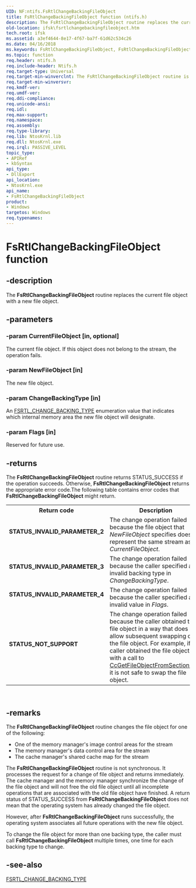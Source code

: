 ```yaml
---
UID: NF:ntifs.FsRtlChangeBackingFileObject
title: FsRtlChangeBackingFileObject function (ntifs.h)
description: The FsRtlChangeBackingFileObject routine replaces the current file object with a new file object.
old-location: ifsk\fsrtlchangebackingfileobject.htm
tech.root: ifsk
ms.assetid: a3ef4644-8e17-4f67-ba7f-61d62c534c26
ms.date: 04/16/2018
ms.keywords: FsRtlChangeBackingFileObject, FsRtlChangeBackingFileObject routine [Installable File System Drivers], fsrtlref_4dd83ba3-8d9b-4c5b-a4ea-d7a0ceaaa9f2.xml, ifsk.fsrtlchangebackingfileobject, ntifs/FsRtlChangeBackingFileObject
ms.topic: function
req.header: ntifs.h
req.include-header: Ntifs.h
req.target-type: Universal
req.target-min-winverclnt: The FsRtlChangeBackingFileObject routine is available starting with Windows Vista.
req.target-min-winversvr: 
req.kmdf-ver: 
req.umdf-ver: 
req.ddi-compliance: 
req.unicode-ansi: 
req.idl: 
req.max-support: 
req.namespace: 
req.assembly: 
req.type-library: 
req.lib: NtosKrnl.lib
req.dll: NtosKrnl.exe
req.irql: PASSIVE_LEVEL
topic_type:
- APIRef
- kbSyntax
api_type:
- DllExport
api_location:
- NtosKrnl.exe
api_name:
- FsRtlChangeBackingFileObject
product:
- Windows
targetos: Windows
req.typenames: 
---
```


# FsRtlChangeBackingFileObject function


## -description


The <b>FsRtlChangeBackingFileObject</b> routine replaces the current file object with a new file object.


## -parameters




### -param CurrentFileObject [in, optional]

The current file object. If this object does not belong to the stream, the operation fails.


### -param NewFileObject [in]

The new file object.


### -param ChangeBackingType [in]

An <a href="https://msdn.microsoft.com/library/windows/hardware/ff547341">FSRTL_CHANGE_BACKING_TYPE</a> enumeration value that indicates which internal memory area the new file object will designate.


### -param Flags [in]

Reserved for future use.


## -returns



The <b>FsRtlChangeBackingFileObject</b> routine returns STATUS_SUCCESS if the operation succeeds. Otherwise, <b>FsRtlChangeBackingFileObject</b> returns the appropriate error code.The following table contains error codes that <b>FsRtlChangeBackingFileObject</b> might return.

<table>
<tr>
<th>Return code</th>
<th>Description</th>
</tr>
<tr>
<td width="40%">
<dl>
<dt><b>STATUS_INVALID_PARAMETER_2</b></dt>
</dl>
</td>
<td width="60%">
The change operation failed because the file object that <i>NewFileObject</i> specifies does not represent the same stream as <i>CurrentFileObject</i>.  

</td>
</tr>
<tr>
<td width="40%">
<dl>
<dt><b>STATUS_INVALID_PARAMETER_3</b></dt>
</dl>
</td>
<td width="60%">
The change operation failed because the caller specified an invalid backing type in <i>ChangeBackingType</i>.

</td>
</tr>
<tr>
<td width="40%">
<dl>
<dt><b>STATUS_INVALID_PARAMETER_4</b></dt>
</dl>
</td>
<td width="60%">
The change operation failed because the caller specified an invalid value in <i>Flags</i>.

</td>
</tr>
<tr>
<td width="40%">
<dl>
<dt><b>STATUS_NOT_SUPPORT</b></dt>
</dl>
</td>
<td width="60%">
The change operation failed because the caller obtained the file object in a way that does not allow subsequent swapping of the file object. For example, if the caller obtained the file object with a call to <a href="https://msdn.microsoft.com/library/windows/hardware/ff539104">CcGetFileObjectFromSectionPtrs</a>, it is not safe to swap the file object.

</td>
</tr>
</table>
 




## -remarks



The <b>FsRtlChangeBackingFileObject</b> routine changes the file object for one of the following:

<ul>
<li>
One of the memory manager's image control areas for the stream

</li>
<li>
The memory manager's data control area for the stream

</li>
<li>
The cache manager's shared cache map for the stream

</li>
</ul>
The <b>FsRtlChangeBackingFileObject</b> routine is not synchronous. It processes the request for a change of file object and returns immediately. The cache manager and the memory manager synchronize the change of the file object and will not free the old file object until all incomplete operations that are associated with the old file object have finished. A return status of STATUS_SUCCESS from <b>FsRtlChangeBackingFileObject</b> does not mean that the operating system has already changed the file object.

However, after <b>FsRtlChangeBackingFileObject</b> runs successfully, the operating system associates all future operations with the new file object.

To change the file object for more than one backing type, the caller must call <b>FsRtlChangeBackingFileObject</b> multiple times, one time for each backing type to change.




## -see-also




<a href="https://msdn.microsoft.com/library/windows/hardware/ff547341">FSRTL_CHANGE_BACKING_TYPE</a>
 

 

